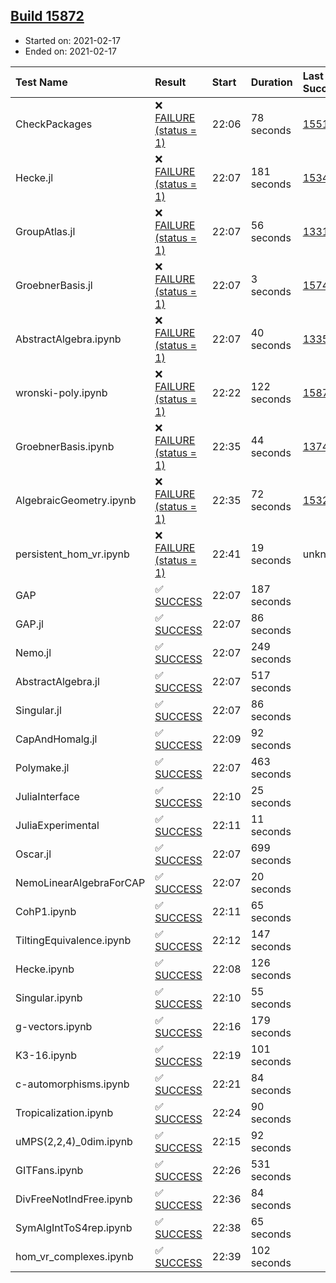 ## [Build 15872](https://oscarci.mathematik.uni-kl.de/job/oscar/15872/)

* Started on: 2021-02-17
* Ended on: 2021-02-17

| Test Name    | Result | Start | Duration | Last Success | First Failure |
|:-------------|:-------|:------|:---------|:-------------|:--------------|
| CheckPackages | ❌ [FAILURE (status = 1)](https://oscarci.mathematik.uni-kl.de/job/oscar/15872/artifact/logs/build-15872/CheckPackages.log) | 22:06 | 78 seconds | [15514](https://oscarci.mathematik.uni-kl.de/job/oscar/15514/) | [15515](https://oscarci.mathematik.uni-kl.de/job/oscar/15515/) |
| Hecke.jl | ❌ [FAILURE (status = 1)](https://oscarci.mathematik.uni-kl.de/job/oscar/15872/artifact/logs/build-15872/Hecke.jl.log) | 22:07 | 181 seconds | [15344](https://oscarci.mathematik.uni-kl.de/job/oscar/15344/) | [15348](https://oscarci.mathematik.uni-kl.de/job/oscar/15348/) |
| GroupAtlas.jl | ❌ [FAILURE (status = 1)](https://oscarci.mathematik.uni-kl.de/job/oscar/15872/artifact/logs/build-15872/GroupAtlas.jl.log) | 22:07 | 56 seconds | [13311](https://oscarci.mathematik.uni-kl.de/job/oscar/13311/) | [13312](https://oscarci.mathematik.uni-kl.de/job/oscar/13312/) |
| GroebnerBasis.jl | ❌ [FAILURE (status = 1)](https://oscarci.mathematik.uni-kl.de/job/oscar/15872/artifact/logs/build-15872/GroebnerBasis.jl.log) | 22:07 | 3 seconds | [15745](https://oscarci.mathematik.uni-kl.de/job/oscar/15745/) | [15746](https://oscarci.mathematik.uni-kl.de/job/oscar/15746/) |
| AbstractAlgebra.ipynb | ❌ [FAILURE (status = 1)](https://oscarci.mathematik.uni-kl.de/job/oscar/15872/artifact/logs/build-15872/AbstractAlgebra.ipynb.log) | 22:07 | 40 seconds | [13355](https://oscarci.mathematik.uni-kl.de/job/oscar/13355/) | [13356](https://oscarci.mathematik.uni-kl.de/job/oscar/13356/) |
| wronski-poly.ipynb | ❌ [FAILURE (status = 1)](https://oscarci.mathematik.uni-kl.de/job/oscar/15872/artifact/logs/build-15872/wronski-poly.ipynb.log) | 22:22 | 122 seconds | [15871](https://oscarci.mathematik.uni-kl.de/job/oscar/15871/) | [15872](https://oscarci.mathematik.uni-kl.de/job/oscar/15872/) |
| GroebnerBasis.ipynb | ❌ [FAILURE (status = 1)](https://oscarci.mathematik.uni-kl.de/job/oscar/15872/artifact/logs/build-15872/GroebnerBasis.ipynb.log) | 22:35 | 44 seconds | [13748](https://oscarci.mathematik.uni-kl.de/job/oscar/13748/) | [13749](https://oscarci.mathematik.uni-kl.de/job/oscar/13749/) |
| AlgebraicGeometry.ipynb | ❌ [FAILURE (status = 1)](https://oscarci.mathematik.uni-kl.de/job/oscar/15872/artifact/logs/build-15872/AlgebraicGeometry.ipynb.log) | 22:35 | 72 seconds | [15322](https://oscarci.mathematik.uni-kl.de/job/oscar/15322/) | [15323](https://oscarci.mathematik.uni-kl.de/job/oscar/15323/) |
| persistent_hom_vr.ipynb | ❌ [FAILURE (status = 1)](https://oscarci.mathematik.uni-kl.de/job/oscar/15872/artifact/logs/build-15872/persistent_hom_vr.ipynb.log) | 22:41 | 19 seconds | unknown | unknown |
| GAP | ✅ [SUCCESS](https://oscarci.mathematik.uni-kl.de/job/oscar/15872/artifact/logs/build-15872/GAP.log) | 22:07 | 187 seconds |  |  |
| GAP.jl | ✅ [SUCCESS](https://oscarci.mathematik.uni-kl.de/job/oscar/15872/artifact/logs/build-15872/GAP.jl.log) | 22:07 | 86 seconds |  |  |
| Nemo.jl | ✅ [SUCCESS](https://oscarci.mathematik.uni-kl.de/job/oscar/15872/artifact/logs/build-15872/Nemo.jl.log) | 22:07 | 249 seconds |  |  |
| AbstractAlgebra.jl | ✅ [SUCCESS](https://oscarci.mathematik.uni-kl.de/job/oscar/15872/artifact/logs/build-15872/AbstractAlgebra.jl.log) | 22:07 | 517 seconds |  |  |
| Singular.jl | ✅ [SUCCESS](https://oscarci.mathematik.uni-kl.de/job/oscar/15872/artifact/logs/build-15872/Singular.jl.log) | 22:07 | 86 seconds |  |  |
| CapAndHomalg.jl | ✅ [SUCCESS](https://oscarci.mathematik.uni-kl.de/job/oscar/15872/artifact/logs/build-15872/CapAndHomalg.jl.log) | 22:09 | 92 seconds |  |  |
| Polymake.jl | ✅ [SUCCESS](https://oscarci.mathematik.uni-kl.de/job/oscar/15872/artifact/logs/build-15872/Polymake.jl.log) | 22:07 | 463 seconds |  |  |
| JuliaInterface | ✅ [SUCCESS](https://oscarci.mathematik.uni-kl.de/job/oscar/15872/artifact/logs/build-15872/JuliaInterface.log) | 22:10 | 25 seconds |  |  |
| JuliaExperimental | ✅ [SUCCESS](https://oscarci.mathematik.uni-kl.de/job/oscar/15872/artifact/logs/build-15872/JuliaExperimental.log) | 22:11 | 11 seconds |  |  |
| Oscar.jl | ✅ [SUCCESS](https://oscarci.mathematik.uni-kl.de/job/oscar/15872/artifact/logs/build-15872/Oscar.jl.log) | 22:07 | 699 seconds |  |  |
| NemoLinearAlgebraForCAP | ✅ [SUCCESS](https://oscarci.mathematik.uni-kl.de/job/oscar/15872/artifact/logs/build-15872/NemoLinearAlgebraForCAP.log) | 22:07 | 20 seconds |  |  |
| CohP1.ipynb | ✅ [SUCCESS](https://oscarci.mathematik.uni-kl.de/job/oscar/15872/artifact/logs/build-15872/CohP1.ipynb.log) | 22:11 | 65 seconds |  |  |
| TiltingEquivalence.ipynb | ✅ [SUCCESS](https://oscarci.mathematik.uni-kl.de/job/oscar/15872/artifact/logs/build-15872/TiltingEquivalence.ipynb.log) | 22:12 | 147 seconds |  |  |
| Hecke.ipynb | ✅ [SUCCESS](https://oscarci.mathematik.uni-kl.de/job/oscar/15872/artifact/logs/build-15872/Hecke.ipynb.log) | 22:08 | 126 seconds |  |  |
| Singular.ipynb | ✅ [SUCCESS](https://oscarci.mathematik.uni-kl.de/job/oscar/15872/artifact/logs/build-15872/Singular.ipynb.log) | 22:10 | 55 seconds |  |  |
| g-vectors.ipynb | ✅ [SUCCESS](https://oscarci.mathematik.uni-kl.de/job/oscar/15872/artifact/logs/build-15872/g-vectors.ipynb.log) | 22:16 | 179 seconds |  |  |
| K3-16.ipynb | ✅ [SUCCESS](https://oscarci.mathematik.uni-kl.de/job/oscar/15872/artifact/logs/build-15872/K3-16.ipynb.log) | 22:19 | 101 seconds |  |  |
| c-automorphisms.ipynb | ✅ [SUCCESS](https://oscarci.mathematik.uni-kl.de/job/oscar/15872/artifact/logs/build-15872/c-automorphisms.ipynb.log) | 22:21 | 84 seconds |  |  |
| Tropicalization.ipynb | ✅ [SUCCESS](https://oscarci.mathematik.uni-kl.de/job/oscar/15872/artifact/logs/build-15872/Tropicalization.ipynb.log) | 22:24 | 90 seconds |  |  |
| uMPS(2,2,4)_0dim.ipynb | ✅ [SUCCESS](https://oscarci.mathematik.uni-kl.de/job/oscar/15872/artifact/logs/build-15872/uMPS-2-2-4-_0dim.ipynb.log) | 22:15 | 92 seconds |  |  |
| GITFans.ipynb | ✅ [SUCCESS](https://oscarci.mathematik.uni-kl.de/job/oscar/15872/artifact/logs/build-15872/GITFans.ipynb.log) | 22:26 | 531 seconds |  |  |
| DivFreeNotIndFree.ipynb | ✅ [SUCCESS](https://oscarci.mathematik.uni-kl.de/job/oscar/15872/artifact/logs/build-15872/DivFreeNotIndFree.ipynb.log) | 22:36 | 84 seconds |  |  |
| SymAlgIntToS4rep.ipynb | ✅ [SUCCESS](https://oscarci.mathematik.uni-kl.de/job/oscar/15872/artifact/logs/build-15872/SymAlgIntToS4rep.ipynb.log) | 22:38 | 65 seconds |  |  |
| hom_vr_complexes.ipynb | ✅ [SUCCESS](https://oscarci.mathematik.uni-kl.de/job/oscar/15872/artifact/logs/build-15872/hom_vr_complexes.ipynb.log) | 22:39 | 102 seconds |  |  |
